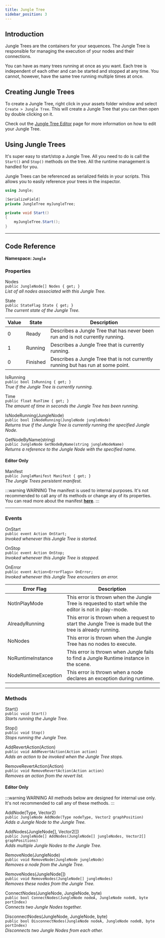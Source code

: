 ```yaml
---
title: Jungle Tree
sidebar_position: 3
---
```


## Introduction

Jungle Trees are the containers for your sequences. The Jungle Tree is responsible for managing the execution of your 
nodes and their connections.

You can have as many trees running at once as you want. Each tree is independent of each other and can be started and
stopped at any time. You cannot, however, have the same tree running multiple times at once.

## Creating Jungle Trees

To create a Jungle Tree, right click in your assets folder window and select `Create > Jungle Tree`. This will create a
Jungle Tree that you can then open by double clicking on it.

Check out the [Jungle Tree Editor](/docs/jungle-tree-editor) page for more information on how to edit your Jungle Tree.

## Using Jungle Trees

It's super easy to start/stop a Jungle Tree. All you need to do is call the `Start()` and `Stop()` methods on the tree.
All the runtime management is handled for you. 

Jungle Trees can be referenced as serialized fields in your scripts. This allows you to easily reference your trees in
the inspector.

```csharp
using Jungle;

[SerializeField] 
private JungleTree myJungleTree;

private void Start()
{
    myJungleTree.Start();
}
```

---
## Code Reference

**Namespace: `Jungle`**

### Properties

<span class="DocItemTitle">Nodes</span>
<br />`public JungleNode[] Nodes { get; }`
<br />_List of all nodes associated with this Jungle Tree._

<span class="DocItemTitle">State</span>
<br />`public StateFlag State { get; }`
<br />_The current state of the Jungle Tree._

| Value | State    | Description                                                                      |
|-------|----------|----------------------------------------------------------------------------------|
| 0     | Ready    | Describes a Jungle Tree that has never been run and is not currently running.    |
| 1     | Running  | Describes a Jungle Tree that is currently running.                               |
| 0     | Finished | Describes a Jungle Tree that is not currently running but has run at some point. |

<span class="DocItemTitle">IsRunning</span>
<br />`public bool IsRunning { get; }`
<br />_True if the Jungle Tree is currently running._

<span class="DocItemTitle">Time</span>
<br />`public float RunTime { get; }`
<br />_The amount of time in seconds the Jungle Tree has been running._

<span class="DocItemTitle">IsNodeRunning(<span class="DocItemParameter">JungleNode</span>)</span>
<br />`public bool IsNodeRunning(JungleNode jungleNode)`
<br />_Returns true if the Jungle Tree is currently running the specified Jungle Node._

<span class="DocItemTitle">GetNodeByName(<span class="DocItemParameter">string</span>)</span>
<br />`public JungleNode GetNodeByName(string jungleNodeName)`
<br />_Returns a reference to the Jungle Node with the specified name._

#### Editor Only

<span class="DocItemTitle">Manifest</span>
<br />`public JungleManifest Manifest { get; }`
<br />_The Jungle Trees persistent manifest._

:::warning WARNING
The manifest is used to internal purposes. It's not recommended to call any of its methods or change any of its
properties. You can read more about the manifest **[here](/docs/extras/jungle-manifest)**.
:::

---
### Events

<span class="DocItemTitle">OnStart</span>
<br />`public event Action OnStart;`
<br />_Invoked whenever this Jungle Tree is started._

<span class="DocItemTitle">OnStop</span>
<br />`public event Action OnStop;`
<br />_Invoked whenever this Jungle Tree is stopped._

<span class="DocItemTitle">OnError</span>
<br />`public event Action<ErrorFlags> OnError;`
<br />_Invoked whenever this Jungle Tree encounters an error._

| Error Flag           | Description                                                                                           |
|----------------------|-------------------------------------------------------------------------------------------------------|
| NotInPlayMode        | This error is thrown when the Jungle Tree is requested to start while the editor is not in play-mode. |
| AlreadyRunning       | This error is thrown when a request to start the Jungle Tree is made but the tree is already running. |
| NoNodes              | This error is thrown when the Jungle Tree has no nodes to execute.                                    |
| NoRuntimeInstance    | This error is thrown when Jungle fails to find a Jungle Runtime instance in the scene.                |
| NodeRuntimeException | This error is thrown when a node declares an exception during runtime.                                |

---
### Methods

<span class="DocItemTitle">Start()</span>
<br />`public void Start()`
<br />_Starts running the Jungle Tree._

<span class="DocItemTitle">Stop()</span>
<br />`public void Stop()`
<br />_Stops running the Jungle Tree._

<span class="DocItemTitle">AddRevertAction(<span class="DocItemParameter">Action</span>)</span>
<br />`public void AddRevertAction(Action action)`
<br />_Adds an action to be invoked when the Jungle Tree stops._

<span class="DocItemTitle">RemoveRevertAction(<span class="DocItemParameter">Action</span>)</span>
<br />`public void RemoveRevertAction(Action action)`
<br />_Removes an action from the revert list._

#### Editor Only
:::warning WARNING
All methods below are designed for internal use only. It's not recommended to call any of these methods.
:::

<span class="DocItemTitle">AddNode(<span class="DocItemParameter">Type, Vector2</span>)</span>
<br />`public JungleNode AddNode(Type nodeType, Vector2 graphPosition)`
<br />_Adds a Jungle Node to the Jungle Tree._

<span class="DocItemTitle">AddNodes(<span class="DocItemParameter">JungleNode[], Vector2[]</span>)</span>
<br />`public JungleNode[] AddNodes(JungleNode[] jungleNodes, Vector2[] graphPositions)`
<br />_Adds multiple Jungle Nodes to the Jungle Tree._

<span class="DocItemTitle">RemoveNode(<span class="DocItemParameter">JungleNode</span>)</span>
<br />`public void RemoveNode(JungleNode jungleNode)`
<br />_Removes a node from the Jungle Tree._

<span class="DocItemTitle">RemoveNodes(<span class="DocItemParameter">JungleNode[]</span>)</span>
<br />`public void RemoveNodes(JungleNode[] jungleNodes)`
<br />_Removes these nodes from the Jungle Tree._

<span class="DocItemTitle">ConnectNodes(<span class="DocItemParameter">JungleNode, JungleNode, byte</span>)</span>
<br />`public bool ConnectNodes(JungleNode nodeA, JungleNode nodeB, byte portIndex)`
<br />_Connects two Jungle Nodes together._

<span class="DocItemTitle">DisconnectNodes(<span class="DocItemParameter">JungleNode, JungleNode, byte</span>)</span>
<br />`public bool DisconnectNodes(JungleNode nodeA, JungleNode nodeB, byte portIndex)`
<br />_Disconnects two Jungle Nodes from each other._
